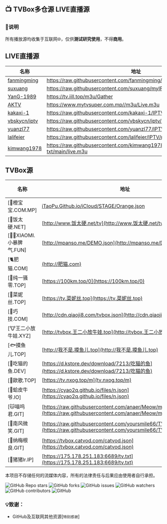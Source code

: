 ## 📺 TVBox多仓源 LIVE直播源

### 📖说明
所有播放源均收集于互联网🌐，仅供**测试研究使用**，不得**商用**。

## LIVE直播源

|名称|地址|类型|
| ------------ | ------------ | ------------ |
|[fanmingming](https://github.com/fanmingming/live "fanmingming")|https://raw.githubusercontent.com/fanmingming/live/main/tv/m3u/ipv6.m3u|IPV6|
|[suxuang](https://github.com/suxuang/myIPTV "suxuang")|https://raw.githubusercontent.com/suxuang/myIPTV/main/ipv6.m3u|IPV4/IPV6|
|[YanG-1989](https://yang-1989.eu.org "YanG-1989")|https://tv.iill.top/m3u/Gather|IPV4/IPV6|
|[AKTV](https://www.mytvsuper.com.mp "AKTV")|https://www.mytvsuper.com.mp//m3u/Live.m3u|IPV4/IPV6|
|[kakaxi-1](https://github.com/kakaxi-1/IPTV "kakaxi-1")|https://raw.githubusercontent.com/kakaxi-1/IPTV/main/ipv6.m3u|IPV6|
|[vbskycn/iptv](https://github.com/vbskycn/iptv "vbskycn")|https://raw.githubusercontent.com/vbskycn/iptv/master/tv/iptv6.m3u|IPV6|
|[yuanzl77](https://github.com/yuanzl77/IPTV "yuanzl77")|https://raw.githubusercontent.com/yuanzl77/IPTV/raw/main/live.m3u|IPV4/IPV6|
|[lalifeier](https://github.com/lalifeier/IPTV "lalifeier")|https://raw.githubusercontent.com/lalifeier/IPTV/main/m3u/IPTV.m3u|IPV4/IPV6|
|[kimwang1978](https://github.com/kimwang1978/collect-tv-txt "kimwang1978")|https://raw.githubusercontent.com/kimwang1978/collect-tv-txt/main/live.m3u|IPV4/IPV6|

## TVBox源
|名称|地址|类型|
| ------------ | ------------ | ------------ |
|[🍊橙宝宝.COM.MP]|[iTaoPu.Github.io/iCloud/STAGE/Orange.json](http://iTaoPu.Github.io/iCloud/STAGE/Orange.json)|源|
|[🍙饭太硬.NET]|[http://www.饭太硬.net/tv](http://www.饭太硬.net/tv)|源|
|[🦸‍♀️XIAOMI.小暴脾气.FUN]|[http://mpanso.me/DEMO.json](http://mpanso.me/DEMO.json)|源|
|[🐈肥猫.COM]|[(http://肥猫.com)](http://肥猫.com)|源|
|[🔞纯一骚零.TOP]|[https://100km.top/0](https://100km.top/0)|源|
|[🥑菜妮丝.TOP]|[https://tv.菜妮丝.top](https://tv.菜妮丝.top)|源|
|[🏓巧技.COM]|[http://cdn.qiaoji8.com/tvbox.json](http://cdn.qiaoji8.com/tvbox.json)|源|
|[🐮王二小放牛娃.XYZ]|[http://tvbox.王二小放牛娃.top](http://tvbox.王二小放牛娃.top)|源|
|[🐟摸鱼儿.TOP]|[http://我不是.摸鱼儿.top](http://我不是.摸鱼儿.top)|源|
|[🦉吃猫的鱼.DEV]|[https://d.kstore.dev/download/7213/吃猫的鱼](https://d.kstore.dev/download/7213/吃猫的鱼)|源|
|[🍁歐歌.TOP]|[https://tv.nxog.top/m](tv.nxog.top/m)|源|
|[🍺蛤皮牛爷.IO]|[https://cyao2q.github.io/files/n.json](https://cyao2q.github.io/files/n.json)|源|
|[🐱喵呜君.GIT]|[https://raw.githubusercontent.com/anaer/Meow/main/meow.json](https://raw.githubusercontent.com/anaer/Meow/main/meow.json)|源|
|[🍋南风微笑.GIT]|[https://raw.githubusercontent.com/yoursmile66/TVBox/main/XC.json](https://raw.githubusercontent.com/yoursmile66/TVBox/main/XC.json)|源|
|[🧿纳梅根良.GIT]|[https://tvbox.catvod.com/catvod.json](https://tvbox.catvod.com/catvod.json)|源|
|[🐷猪猪lr.IP]|[https://175.178.251.183:6689/tv.txt](https://175.178.251.183:6689/tv.txt)|源|

本项目不存储任何的流媒体内容，所有的法律责任与后果应由使用者自行承担。

<p>
<img alt="GitHub Repo stars" src="https://img.shields.io/github/stars/YuWell-Loong/iCloud">
<img alt="GitHub forks" src="https://img.shields.io/github/forks/YuWell-Loong/iCloud">
<img alt="GitHub issues" src="https://img.shields.io/github/issues/YuWell-Loong/iCloud">
<img alt="GitHub watchers" src="https://img.shields.io/github/watchers/YuWell-Loong/iCloudE">
<img alt="GitHub contributors" src="https://img.shields.io/github/contributors/YuWell-Loong/iCloud">
<img alt="GitHub" src="https://img.shields.io/github/license/YuWell-Loong/iCloud">
</p>

### 💡致谢：
- GitHub及互联网其他资源[`特别感谢`]
